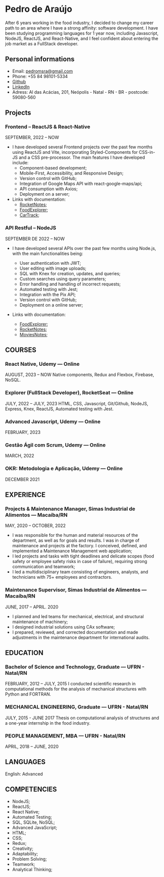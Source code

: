 # Pedro de Araújo

After 6 years working in the food industry, I decided to change my career path to an area where I have a strong affinity: software development.
I have been studying programming languages for 1 year now, including Javascript, NodeJS, ReactJS, and React-Native, and I feel confident about entering the job market as a FullStack developer.

## Personal informations

- Email: pedromsra@gmail.com
- Phone: +55 84 98101-5334
- [Github](https://github.com/pedromsra)
- [LinkedIn](https://www.linkedin.com/in/pedro-maur%C3%ADcio-sab%C3%B3ia-rodrigues-de-ara%C3%BAjo-aa043810a/)
- Adress: Al das Acácias, 201, Neópolis - Natal - RN - BR - postcode: 59080-560

## Projects

### Frontend – ReactJS & React-Native

SEPTEMBER, 2022 – NOW

- I have developed several Frontend projects over the past few months using ReactJS and Vite, incorporating Styled-Components for CSS-in-JS and a CSS pre-processor. The main features I have developed include:
  - Component-based development;
  - Mobile-First, Accessibility, and Responsive Design;
  - Version control with GitHub;
  - Integration of Google Maps API with react-google-maps/api;
  - API consumption with Axios;
  - Deployment on a server;
- Links with documentation:
  - [RocketNotes](https://github.com/pedromsra/rocketnotes_frontend);
  - [FoodExplorer](https://github.com/pedromsra/FoodExplorer_FE);
  - [CarTrack](https://github.com/pedromsra/vehicle_tracking_FrontEnd);
 
### API Restful – NodeJS

SEPTEMBER DE 2022 – NOW

- I have developed several APIs over the past few months using Node.js, with the main functionalities being:
  - User authentication with JWT;
  - User editing with image uploads;
  - SQL with Knex for creation, updates, and queries;
  - Custom searches using query parameters;
  - Error handling and handling of incorrect requests;
  - Automated testing with Jest;
  - Integration with the Pix API;
  - Version control with GitHub;
  - Deployment on a online server;

- Links with documentation:
  - [FoodExplorer](https://github.com/pedromsra/FoodExplorer_API);
  - [RocketNotes](https://github.com/pedromsra/rocketnotes_backend);
  - [MoviesNotes](https://github.com/pedromsra/MovieNotesBackEnd);
 
## COURSES

### React Native, Udemy — Online

AUGUST, 2023 – NOW
Native components, Redux and Flexbox, Firebase, NoSQL.

### Explorer (FullStack Developer), RocketSeat — Online

JULY, 2022 – JULY, 2023
HTML, CSS, Javascript, Git/Github, NodeJS, Express, Knex, ReactJS, Automated testing with Jest.

### Advanced Javascript, Udemy — Online

FEBRUARY, 2023

### Gestão Ágil com Scrum, Udemy — Online

MARCH, 2022

### OKR: Metodologia e Aplicação, Udemy — Online

DECEMBER 2021

## EXPERIENCE

### Projects & Maintenance Manager, Simas Industrial de Alimentos — Macaíba/RN

MAY, 2020 – OCTOBER, 2022

- I was responsible for the human and material resources of the department, as well as for goals and results. I was in charge of maintenance and projects at the factory. I conceived, defined, and implemented a Maintenance Management web application;
- I led projects and tasks with tight deadlines and delicate scopes (food safety or employee safety risks in case of failure), requiring strong communication and teamwork;
- I led a multidisciplinary team consisting of engineers, analysts, and technicians with 75+ employees and contractors.

### Maintenance Supervisor, Simas Industrial de Alimentos — Macaíba/RN

JUNE, 2017 – APRIL. 2020

- I planned and led teams for mechanical, electrical, and structural maintenance of machinery;
- I designed industrial solutions using CAx software;
- I prepared, reviewed, and corrected documentation and made adjustments in the maintenance department for international audits.

## EDUCATION

### Bachelor of Science and Technology, Graduate — UFRN - Natal/RN

FEBRUARY, 2012 – JULY, 2015
I conducted scientific research in computational methods for the analysis of mechanical structures with Python and FORTRAN.

### MECHANICAL ENGINEERING, Graduate — UFRN - Natal/RN

JULY, 2015 - JUNE 2017
Thesis on computational analysis of structures and a one-year internship in the food industry.

### PEOPLE MANAGEMENT, MBA — UFRN - Natal/RN

APRIL, 2018 – JUNE, 2020

## LANGUAGES

English: Advanced

## COMPETENCIES

- NodeJS;
- ReactJS;
- React Native;
- Automated Testing;
- SQL, SQLite, NoSQL;
- Advanced JavaScript;
- HTML;
- CSS;
- Redux;
- Creativity;
- Adaptability;
- Problem Solving;
- Teamwork;
- Analytical Thinking;
